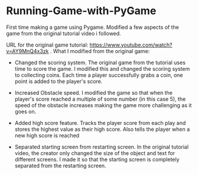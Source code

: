# Running-Game-with-PyGame
First time making a game using Pygame. Modified a few aspects of the game from the original tutorial video i followed.

URL for the original game tutorial: https://www.youtube.com/watch?v=AY9MnQ4x3zk .
What I modified from the original game:

- Changed the scoring system.
The original game from the tutorial uses time to score the game. I modified this and changed the scoring system to collecting coins. Each time a player successfully grabs a coin, one point is added to the player's score.

- Increased Obstacle speed. I modified the game so that when the player's score reached a multiple of some number (in this case 5), the speed of the obstacle increases making the game more challenging as it goes on.
  
- Added high score feature.
Tracks the player score from each play and stores the highest value as their high score. Also tells the player when a new high score is reached

- Separated starting screen from restarting screen.
In the original tutorial video, the creator only changed the size of the object and text for different screens.
I made it so that the starting screen is completely separated from the restarting screen.
